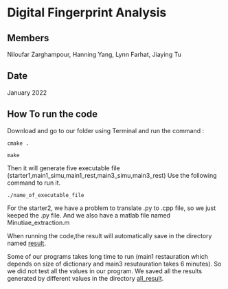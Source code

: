 
# Digital Fingerprint Analysis


## Members
Niloufar Zarghampour,
	  Hanning Yang,
	  Lynn Farhat, 
	  Jiaying Tu

## Date
January 2022

## How To run the code
Download and go to our folder using Terminal and run the command :
```
cmake . 
```
```
make
```
Then it will generate five executable file (starter1,main1_simu,main1_rest,main3_simu,main3_rest)
Use the following command to run it.
```
./name_of_executable_file
```

For the starter2, we have a problem to translate .py to .cpp file, so we just keeped the .py file. And we also have a matlab file named Minutiae_extraction.m

When running the code,the result will automatically save in the directory named [result](result).

Some of our programs takes long time to run (main1 restauration which depends on size of dictionary and main3 resutauration takes 6 minutes). So we did not test all the values in our program. We saved all the results generated by different values in the directory [all_result](all_result).
